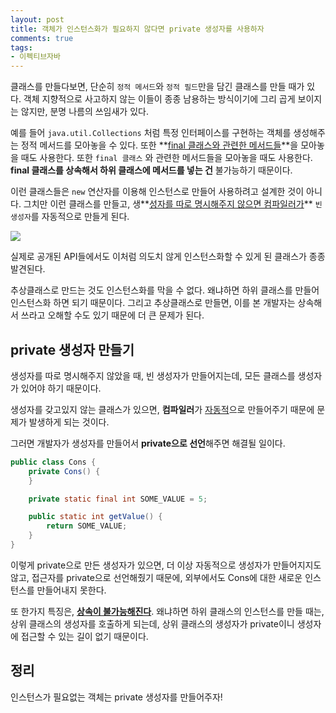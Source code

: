 ```yaml
---
layout: post
title: 객체가 인스턴스화가 필요하지 않다면 private 생성자를 사용하자
comments: true 
tags:
- 이펙티브자바
---
```


클래스를 만들다보면, 단순히 `정적 메서드`와 `정적 필드`만을 담긴 클래스를 만들 때가 있다. 객체 지향적으로 사고하지 않는 이들이 종종 남용하는 방식이기에 그리 곱게 보이지는 않지만, 분명 나름의 쓰임새가 있다.

예를 들어 `java.util.Collections` 처럼 특정 인터페이스를 구현하는 객체를 생성해주는 정적 메서드를 모아놓을 수 있다. 또한 **<u>final 클래스와 관련한 메서드들</u>**을 모아놓을 때도 사용한다. 또한 `final 클래스` 와 관련한 메서드들을 모아놓을 때도 사용한다.  **final 클래스를 상속해서 하위 클래스에 메서드를 넣는 건** 불가능하기 때문이다.

이런 클래스들은 `new` 연산자를 이용해 인스턴스로 만들어 사용하려고 설계한 것이 아니다. 그치만 이런 클래스를 만들고, 생**<u>성자를 따로 명시해주지 않으면 컴파일러가</u>** `빈 생성자`를 자동적으로 만들게 된다.

![]({{site.url}}/images/item4/noargs.png)

실제로 공개된 API들에서도 이처럼 의도치 않게 인스턴스화할 수 있게 된 클래스가 종종 발견된다.

추상클래스로 만드는 것도 인스턴스화를 막을 수 없다. 왜냐하면 하위 클래스를 만들어 인스턴스화 하면 되기 때문이다. 그리고 추상클래스로 만들면, 이를 본 개발자는 상속해서 쓰라고 오해할 수도 있기 때문에 더 큰 문제가 된다.

## private 생성자 만들기

생성자를 따로 명시해주지 않았을 때, 빈 생성자가 만들어지는데, 모든 클래스를 생성자가 있어야 하기 때문이다.

생성자를 갖고있지 않는 클래스가 있으면, **컴파일러**가 <u>자동적</u>으로 만들어주기 때문에 문제가 발생하게 되는 것이다.

그러면 개발자가 생성자를 만들어서 **private으로 선언**해주면 해결될 일이다.

```java
public class Cons {
    private Cons() {
    }

    private static final int SOME_VALUE = 5;

    public static int getValue() {
        return SOME_VALUE;
    }
}
```

이렇게 private으로 만든 생성자가 있으면, 더 이상 자동적으로 생성자가 만들어지지도 않고, 접근자를 private으로 선언해줬기 때문에, 외부에서도 Cons에 대한 새로운 인스턴스를 만들어내지 못한다.

또 한가지 특징은, **<u>상속이 불가능해진다</u>**. 왜냐하면 하위 클래스의 인스턴스를 만들 때는, 상위 클래스의 생성자를 호출하게 되는데, 상위 클래스의 생성자가 private이니 생성자에 접근할 수 있는 길이 없기 때문이다.



## 정리

인스턴스가 필요없는 객체는 private 생성자를 만들어주자!